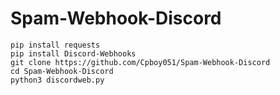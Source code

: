 # Spam-Webhook-Discord
```
pip install requests
pip install Discord-Webhooks
git clone https://github.com/Cpboy051/Spam-Webhook-Discord
cd Spam-Webhook-Discord
python3 discordweb.py
```
